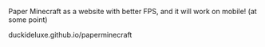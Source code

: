 Paper Minecraft as a website with better FPS, and it will work on mobile! (at some point)

duckideluxe.github.io/paperminecraft
